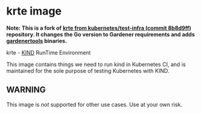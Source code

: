 # krte image

**Note: This is a fork of [krte from kubernetes/test-infra (commit 8b8d9ff)](https://github.com/kubernetes/test-infra/tree/8b8d9ff4819af95d51b02160a2f99c74459f22d7/images/krte) repository.
It changes the Go version to Gardener requirements and adds [gardenertools](https://github.com/gardener/gardener/tree/master/hack/tools/image) binaries.**

krte - [KIND](https://sigs.k8s.io/kind) RunTime Environment

This image contains things we need to run kind in Kubernetes CI, and
is maintained for the sole purpose of testing Kubernetes with KIND.



## WARNING

This image is _not_ supported for other use cases. Use at your own risk.
